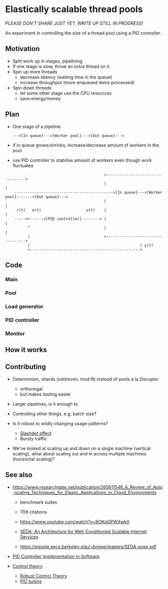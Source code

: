 # Elastically scalable thread pools

*PLEASE DON'T SHARE JUST YET, WRITE UP STILL IN PROGRESS!*

An experiment in controlling the size of a thread pool using a PID controller.

## Motivation

* Split work up in stages, pipelining
* If one stage is slow, throw an extra thread on it
* Spin up more threads
  - decrease latency (waiting time in the queue)
  - increase throughput (more enqueued items processed)
* Spin down threads
  - let some other stage use the CPU resources
  - save energy/money

## Plan

* One stage of a pipeline

```
   --->[In queue]--->[Worker pool]--->[Out queue]--->
```

* if in queue grows/shrinks, increase/decrease amount of workers in the pool

* use PID controller to stabilise amount of workers even though work fluctuates

```
                                            +----------------------------------+
                                            |                                  |
    -------------------------------------------->[In queue]--->[Worker pool]------->[Out queue]--->
                                            |                                  |
     r(t)   e(t)                    u(t)    |                                  |
    ----->+------>[PID controller]--------> |                                  |
          ^                                 |                                  |
          |                                 +----------------------------------+
          |                                                 | y(t)
          +-------------------------------------------------+

```

## Code

### Main
### Pool
### Load generator
### PID controller
### Monitor

## How it works

## Contributing

* Determinism, shards (odd/even, mod N) instead of pools a la Disruptor
  - orthonogal
  - but makes testing easier

* Larger pipelines, is it enough to

* Controlling other things, e.g. batch size?

* Is it robust to wildly changing usage patterns?
  - [Slashdot effect](https://en.wikipedia.org/wiki/Slashdot_effect)
  - Bursty traffic

* We've looked at scaling up and down on a single machine (vertical scaling),
  what about scaling out and in across multiple machines (horizontal scaling)?

## See also

* https://www.researchgate.net/publication/265611546_A_Review_of_Auto-scaling_Techniques_for_Elastic_Applications_in_Cloud_Environments
  - benchmark suites
  - 709 citations

  - https://www.youtube.com/watch?v=BOKqGPWXwk0
  - [SEDA: An Architecture for Well-Conditioned Scalable Internet
    Services](https://people.eecs.berkeley.edu/~brewer/papers/SEDA-sosp.pdf)
  - https://people.eecs.berkeley.edu/~brewer/papers/SEDA-sosp.pdf

* [PID Controller Implementation in
  Software](https://youtube.com/watch?v=zOByx3Izf5U)

* [Control theory](https://en.wikipedia.org/wiki/Control_theory)
  - [Robust Control Theory](https://users.ece.cmu.edu/~koopman/des_s99/control_theory/)
  - [PID tuning](https://en.wikipedia.org/wiki/PID_controller#Loop_tuning)
